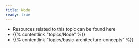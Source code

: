 ```yaml
---
title: Node
ready: true
---
```


- Resources related to this topic can be found here
- {{% contentlink "topics/Node" %}}
- {{% contentlink "topics/basic-architecture-concepts" %}}
